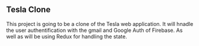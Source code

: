 ## Tesla Clone

This project is going to be a clone of the Tesla web application.
It will hnadle the user authentification with the gmail and Google Auth of Firebase. As well as will be using Redux for handling the state.
